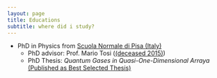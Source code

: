 ```yaml
---
layout: page
title: Educations
subtitle: where did i study?
---
```


- PhD in Physics from [Scuola Normale di Pisa (Italy)](www.sns.it)
  - PhD advisor: Prof. Mario Tosi ([(deceased 2015)](https://www.ictp.it/about-ictp/media-centre/news/news-archive/2015/11/tosi_memoriam.aspx))
  - PhD Thesis: _Quantum Gases in Quasi-One-Dimensional Arraya_ [(Published as Best Selected Thesis)](https://goo.gl/CjT7cj )
